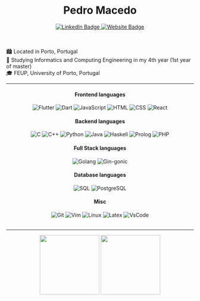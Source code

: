 <h1 align="center">Pedro Macedo</h1>

<div align="center">
  <a href="https://www.linkedin.com/in/pedronmacedo/">
   <img src="https://img.shields.io/badge/LinkedIn-0077B5?style=for-the-badge&logo=linkedin&logoColor=white" alt="LinkedIn Badge"/>
  </a>
  <a href="mailto:pedronunomacedo@hotmail.com">
   <img src="https://img.shields.io/badge/Outlook-D14836?style=for-the-badge&logo=microsoft-outlook&logoColor=white" alt="Website Badge"/>
  </a>
</div>

<br>
<br>


<span> 🏙️ Located in Porto, Portugal </span><br>
<span> 📖 Studying Informatics and Computing Engineering in my 4th year (1st year of master) </span><br>
<span> 🎓 FEUP, University of Porto, Portugal </span><br>
 
<hr></hr>

<div align="center">
  <h4>Frontend languages</h4>
  <div display="flex">
    <img src="https://img.shields.io/badge/Flutter-02569B?style=for-the-badge&logo=flutter&logoColor=white" alt="Flutter">
    <img src="https://img.shields.io/badge/Dart-0175C2?style=for-the-badge&logo=dart&logoColor=white" alt="Dart">
    <img src="https://img.shields.io/badge/JavaScript-323330?style=for-the-badge&logo=javascript&logoColor=F7DF1E" alt="JavaScript">
    <img src="https://img.shields.io/badge/HTML5-E34F26?style=for-the-badge&logo=html5&logoColor=white" alt="HTML">
    <img src="https://img.shields.io/badge/CSS3-1572B6?style=for-the-badge&logo=css3&logoColor=white" alt="CSS">
    <img src="https://img.shields.io/badge/React-61DAFB?style=for-the-badge&logo=react&logoColor=white" alt="React">
  </div>
  <h4>Backend languages</h4>
  <div display="flex">
    <img src="https://img.shields.io/badge/C-00599C?style=for-the-badge&logo=c&logoColor=white" alt="C">
    <img src="https://img.shields.io/badge/C%2B%2B-00599C?style=for-the-badge&logo=c%2B%2B&logoColor=white" alt="C++">
    <img src="https://img.shields.io/badge/Python-FFD43B?style=for-the-badge&logo=python&logoColor=blue" alt="Python">
    <img src="https://img.shields.io/badge/Java-007396?style=for-the-badge&logo=java&logoColor=white" alt="Java">
    <img src="https://img.shields.io/badge/Haskell-5D4F85?style=for-the-badge&logo=haskell&logoColor=white" alt="Haskell">
    <img src="https://img.shields.io/badge/Prolog-6C3B68?style=for-the-badge&logo=prolog&logoColor=white" alt="Prolog">
    <img src="https://img.shields.io/badge/PHP-777BB4?style=for-the-badge&logo=php&logoColor=white" alt="PHP">
  </div>
  <h4>Full Stack languages</h4>
  <div display="flex">
    <img src="https://img.shields.io/badge/Golang-00ADD8?style=for-the-badge&logo=go&logoColor=white" alt="Golang">
    <img src="https://img.shields.io/badge/Gin--Gonic-00ACD7?style=for-the-badge&logo=go&logoColor=white" alt="Gin-gonic">
  </div>
  <h4>Database languages</h4>
  <div display="flex">
    <img src="https://img.shields.io/badge/SQLite-07405E?style=for-the-badge&logo=sqlite&logoColor=white" alt="SQL">
    <img src="https://img.shields.io/badge/PostgreSQL-336791?style=for-the-badge&logo=postgresql&logoColor=white" alt="PostgreSQL">
  </div>
  <h4>Misc</h4>
  <div display="flex">
   <img src="https://img.shields.io/badge/GIT-E44C30?style=for-the-badge&logo=git&logoColor=white" alt="Git">
   <img src="https://img.shields.io/badge/VIM-%2311AB00.svg?&style=for-the-badge&logo=vim&logoColor=white" alt="Vim">
   <img src="https://img.shields.io/badge/Linux-FCC624?style=for-the-badge&logo=linux&logoColor=black" alt="Linux">
   <img src="https://img.shields.io/badge/LaTeX-47A141?style=for-the-badge&logo=LaTeX&logoColor=white" alt="Latex">
   <img src="https://img.shields.io/badge/VSCode-0078D4?style=for-the-badge&logo=visual%20studio%20code&logoColor=white" alt="VsCode">
  </div>
</div>

<br>
<hr></hr>

<div align="center" display="flex" style="color:red;">
  <img src="https://github-readme-stats.vercel.app/api?username=pedronunomacedo&count_private=true&theme=ayu-mirage&show_icons=true"
    height="160rem"/>
  <img src="https://github-readme-stats.vercel.app/api/top-langs/?username=pedronunomacedo&layout=compact&theme=ayu-mirage"
    height="160rem"/>
</div>
